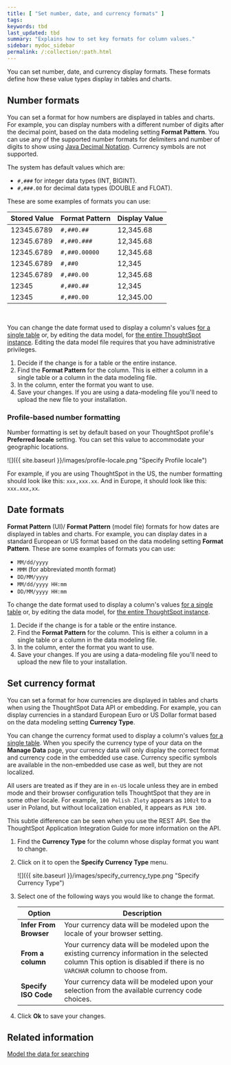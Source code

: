 ```yaml
---
title: [ "Set number, date, and currency formats" ]
tags:
keywords: tbd
last_updated: tbd
summary: "Explains how to set key formats for column values."
sidebar: mydoc_sidebar
permalink: /:collection/:path.html
---
```

You can set number, date, and currency display formats. These formats define how these value types display in tables and charts.

## Number formats

You can set a format for how numbers are displayed in tables and charts. For example, you can display numbers with a different number of digits after the decimal point, based on the data modeling setting **Format Pattern**. You can use any of the supported number formats for delimiters and number of digits to show using [Java Decimal Notation](http://docs.oracle.com/javase/7/docs/api/java/text/DecimalFormat.html). Currency symbols are not supported.

The system has default values which are:

-   `#,###` for integer data types (INT, BIGINT).
-   `#,###.00` for decimal data types (DOUBLE and FLOAT).

These are some examples of formats you can use:

|Stored Value|Format Pattern|Display Value|
|------------|--------------|-------------|
|12345.6789|`#,##0.##`|12,345.68|
|12345.6789|`#,##0.###`|12,345.68|
|12345.6789|`#,##0.00000`|12,345.68|
|12345.6789|`#,##0`|12,345|
|12345.6789|`#,##0.00`|12,345.68|
|12345|`#,##0.##`|12,345|
|12345|`#,##0.00`|12,345.00|

&nbsp;

You can change the date format used to display a column's values [for a single table](/admin/data-modeling/model-data-in-UI.html) or, by editing the data
model, for [the entire ThoughtSpot instance](/admin/data-modeling/edit-model-file.html).
Editing the data model file requires that you have administrative privileges.

1. Decide if the change is for a table or the entire instance.
2. Find the **Format Pattern** for the column.
   This is either a column in a single table or a column in the data modeling file.
3. In the column, enter the format you want to use.
4. Save your changes.
   If you are using a data-modeling file you'll need to upload the new file to your installation.

### Profile-based number formatting

Number formatting is set by default based on your ThoughtSpot profile's
**Preferred locale** setting. You can set this value to accommodate your geographic locations.

![]({{ site.baseurl }}/images/profile-locale.png "Specify Profile locale")


For example, if you are using ThoughtSpot in the US, the number formatting
should look like this: `xxx,xxx.xx`. And in Europe, it should look like this:
`xxx.xxx,xx`.

## Date formats

**Format Pattern** (UI)/ **Format Pattern** (model file) formats for how dates are
displayed in tables and charts. For example, you can display dates in a standard
European or US format based on the data modeling setting **Format Pattern**.
These are some examples of formats you can use:

-   `MM/dd/yyyy`
-   `MMM` (for abbreviated month format)
-   `DD/MM/yyyy`
-   `MM/dd/yyyy HH:mm`
-   `DD/MM/yyyy HH:mm`

To change the date format used to display a column's values [for a single table](/admin/data-modeling/model-data-in-UI.html) or, by editing the data
model, for [the entire ThoughtSpot instance](/admin/data-modeling/edit-model-file.html).


1. Decide if the change is for a table or the entire instance.
2. Find the **Format Pattern** for the column.
   This is either a column in a single table or a column in the data modeling file.
3. In the column, enter the format you want to use.
4. Save your changes.
   If you are using a data-modeling file you'll need to upload the new file to your installation.

## Set currency format

You can set a format for how currencies are displayed in tables and charts when using the ThoughtSpot Data API or embedding. For example, you can display currencies in a standard European Euro or US Dollar format based on the data modeling setting **Currency Type**.

You can change the currency format used to display a column's values [for a single table](/admin/data-modeling/model-data-in-UI.html). When you specify the
currency type of your data on the **Manage Data** page, your currency data will
only display the correct format and currency code in the embedded use case.
Currency specific symbols are available in the non-embedded use case as well,
but they are not localized.

All users are treated as if they are in `en-US` locale unless they are in embed
mode and their browser configuration tells ThoughtSpot that they are in some
other locale. For example, `100 Polish Zloty` appears as `100zł` to a user in
Poland, but without localization enabled, it appears as `PLN 100`.

This subtle difference can be seen when you use the REST API. See the ThoughtSpot Application Integration Guide for more information on the API.

1. Find the **Currency Type** for the column whose display format you want to change.
2. Click on it to open the **Specify Currency Type** menu.

     ![]({{ site.baseurl }}/images/specify_currency_type.png "Specify Currency Type")

3. Select one of the following ways you would like to change the format.

    | Option                  | Description |
    | ------------------------|----------|
    | **Infer From Browser** | Your currency data will be modeled upon the locale of your browser setting. |
    | **From a column** | Your currency data will be modeled upon the existing currency information in the selected column This option is disabled if there is no `VARCHAR` column to choose from.
    | **Specify ISO Code** | Your currency data will be modeled upon your selection from the available currency code choices. |

4. Click **Ok** to save your changes.


## Related information  

[Model the data for searching](semantic-modeling.html#)
